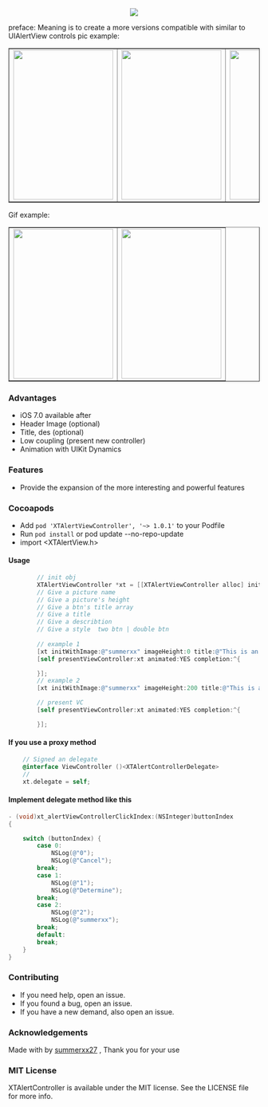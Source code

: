 <div align=center>
<img src="http://ww1.sinaimg.cn/large/e6a4355cgw1f7e5n20i3gj20n5054q3r.jpg"/>
</div>

preface: Meaning is to create a more versions compatible with similar to UIAlertView controls
pic example:
<table border="1">
<tr>
    <td><img src="http://ww4.sinaimg.cn/large/e6a4355cgw1f7e3c2t0mvj20jz0zkmyk.jpg" width="200" height="300"></td>
    <td><img src="http://ww1.sinaimg.cn/large/e6a4355cgw1f7e3cv8mv8j20ku112js8.jpg" width="200" height="300"></td>
    <td><img src="http://ww3.sinaimg.cn/large/e6a4355cgw1f7e3d0ucy1j20ku112jsm.jpg" width="200" height="300"></td>
    <td><img src="http://ww2.sinaimg.cn/large/e6a4355cgw1f7e3d5z1hbj20jz0zkmxx.jpg" width="200" height="300"></td>
</tr>
</table>

Gif example:
<table border="1">
<tr>
<td><img src="http://ww4.sinaimg.cn/large/e6a4355cgw1f7e3sxauntg208w0gs4qq.gif" width="200" height="300"></td>
<td><img src="http://ww4.sinaimg.cn/large/e6a4355cgw1f7e3tdz4uug208w0gnkjp.gif" width="200" height="300"></td>
</tr>
</table>

### Advantages

- iOS 7.0 available after
- Header Image (optional)
- Title, des (optional)
- Low coupling (present new controller)
- Animation with UIKit Dynamics

### Features

- Provide the expansion of the more interesting and powerful features

### Cocoapods
- Add `pod 'XTAlertViewController', '~> 1.0.1'` to your Podfile
- Run `pod install` or pod update --no-repo-update
- import <XTAlertView.h>

#### Usage
```objectivec
        // init obj
        XTAlertViewController *xt = [[XTAlertViewController alloc] init];
        // Give a picture name
        // Give a picture's height
        // Give a btn's title array
        // Give a title
        // Give a describtion
        // Give a style  two btn | double btn
        
        // example 1
        [xt initWithImage:@"summerxx" imageHeight:0 title:@"This is an introduction" btnTitles:@[@"Cancel", @"Determine"] des:@"A simple and easy to use more version using the controls Copyright © 2016年 夏天然后. All rights reserved." style:AlterDefault];
        [self presentViewController:xt animated:YES completion:^{

        }];
        // example 2
        [xt initWithImage:@"summerxx" imageHeight:200 title:@"This is an introduction" btnTitles:@[@"Cancel", @"Determine", @"summerxx"] des:@"A simple and easy to use more version using the controls Copyright © 2016年 夏天然后. All rights reserved." style:AlterDouble];

        // present VC
        [self presentViewController:xt animated:YES completion:^{

        }];
```
#### If you use a proxy method 
```objectivec
    // Signed an delegate
    @interface ViewController ()<XTAlertControllerDelegate>
    // 
    xt.delegate = self;
```
#### Implement delegate method like this
```objectivec
- (void)xt_alertViewControllerClickIndex:(NSInteger)buttonIndex
{

    switch (buttonIndex) {
        case 0:
            NSLog(@"0");
            NSLog(@"Cancel");
        break;
        case 1:
            NSLog(@"1");
            NSLog(@"Determine");
        break;
        case 2:
            NSLog(@"2");
            NSLog(@"summerxx");
        break;
        default:
        break;
    }
}
```
### Contributing
- If you need help, open an issue.
- If you found a bug, open an issue.
- If you have a new demand, also open an issue.

### Acknowledgements
Made with by [summerxx27](https://github.com/summerxx27) , Thank you for your use

### MIT License
XTAlertController is available under the MIT license. See the LICENSE file for more info.